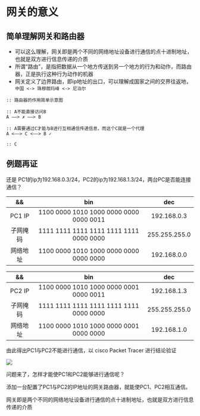 # 网关的意义

## 简单理解网关和路由器 

* 可以这么理解，网关即是两个不同的网络地址设备进行通信的点十进制地址，也就是双方进行信息传递的介质
* 所谓“路由”，是指把数据从一个地方传送到另一个地方的行为和动作，而路由器，正是执行这种行为动作的机器
* 网关定义了边界路由，即ip地址的出口，可以理解成国家之间的交界往返地，`中国 <-> 珠穆朗玛峰 <-> 尼泊尔`


```
:: 路由器的作用简单示意图

:: A不能直接访问B
A ——> ✗ ——> B

:: A需要通过C才能与B进行互相通信传递信息，而这个C就是一个代理
A <——> C <——> B ✓

:: C

```

## 例题再证

还是 PC1的ip为192.168.0.3/24，PC2的ip为192.168.1.3/24，两台PC是否能连接通信？

|&&|bin|dec
|:-:|:-:|:-:
|PC1 IP|1100 0000 1010 1000 0000 0000 0000 0011|192.168.0.3
|子网掩码|1111 1111 1111 1111 1111 1111 0000 0000|255.255.255.0
|网络地址|1100 0000 1010 1000 0000 0000 0000 0000|192.168.0.0

|&&|bin|dec
|:-:|:-:|:-:
|PC2 IP|1100 0000 1010 1000 0000 0001 0000 0011|192.168.1.3
|子网掩码|1111 1111 1111 1111 1111 1111 0000 0000|255.255.255.0
|网络地址|1100 0000 1010 1000 0000 0001 0000 0000|192.168.1.0

由此得出PC1与PC2不能进行通信，以 cisco Packet Tracer 进行结论验证

![](https://i.postimg.cc/NMSCcpnN/pc-not-Conn.gif)

问题来了，怎样才能使PC1和PC2能够进行通信呢？

添加一台配置了PC1与PC2的IP地址的网关路由器，就能使PC1、PC2相互通信。

网关即是两个不同的网络地址设备进行通信的点十进制地址，也就是双方进行信息传递的介质

![]()


